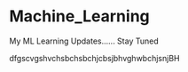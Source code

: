 # Machine_Learning
My ML Learning Updates...... Stay Tuned


dfgscvgshvchsbchsbchjcbsjbhvghwbchjsnjBH
